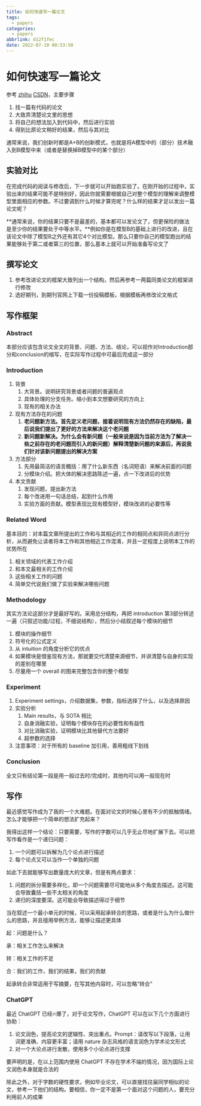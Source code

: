 ```yaml
---
title: 如何快速写一篇论文
tags:
  - papers
categories:
  - papers
abbrlink: d12f1fec
date: 2022-07-10 00:53:50
---
```


# 如何快速写一篇论文

参考 [zhihu](https://www.zhihu.com/question/429982480) [CSDN](https://blog.csdn.net/zhr_the_great/article/details/120381227)，主要步骤

1. 找一篇有代码的论文
2. 大致弄清楚论文里的思想
3. 将自己的想法加入到代码中，然后进行实验
4. 得到比原论文稍好的结果，然后与其对比

通常来说，我们创新时都是A+B的创新模式，也就是将A模型中的（部分）技术融入到B模型中来（或者是替换掉B模型中的某个部分）

## 实验对比

在完成代码的阅读与修改后，下一步就可以开始跑实验了。在刚开始的过程中，实验出来的结果可能不是特别好，因此你就需要根据自己对整个模型的理解来调整模型里面相应的参数。不过要调到什么时候才算完呢？什么样的结果才足以发出一篇论文呢？

**通常来说，你的结果只要不是最差的，基本都可以发论文了，但更保险的做法是至少你的结果要处于中等水平。**例如你是在模型B的基础上进行的改进，且在该论文中除了模型B之外还有其它4个对比模型。那么只要你自己的模型跑出的结果能够处于第二或者第三的位置，那么基本上就可以开始准备写论文了

## 撰写论文

1. 参考改进论文的框架大致列出一个结构，然后再参考一两篇同类论文的框架进行修改
2. 选好期刊，到期刊官网上下载一份投稿模板，根据模板再修改论文格式

## 写作框架

### Abstract

本部分应该包含论文全文的背景、问题、方法、结论，可以视作对Introduction部分和conclusion的缩写，在实际写作过程中可最后完成这一部分

### Introduction

1. 背景
   1. 大背景。说明研究背景或者问题的普遍观点
   2. 具体处理的分支任务。缩小到本文想要研究的方向上
   3. 现有的相关办法
2. 现有方法存在的问题
   1. **老问题新方法。首先定义老问题，接着说明现有方法仍然存在的缺陷，最后说我们提出了更好的方法来解决这个老问题**
   2. **新问题新解决。为什么会有新问题（一般来说是因为当前方法为了解决一些之前存在的老问题而引入的新问题）解释清楚新问题的来源后，再说我们针对该新问题提出的解决方案**
3. 方法部分
   1. 先用最简洁的语言概括：用了什么新东西（名词短语）来解决前面的问题
   2. 分模块介绍。把大体的解决思路陈述一遍，点一下改进后的优势
4. 本文贡献
   1. 发现问题，提出新方法
   2. 每个改进用一句话总结，起到什么作用
   3. 实验方面的贡献。模型表现比现有模型好，模块改进的必要性等

### Related Word

基本目的：对本篇文章所提出的工作和与其相近的工作的相同点和异同点进行分析，从而避免让读者将本工作和其他相近工作混淆，并且一定程度上说明本工作的优势所在

1. 相关领域的代表工作介绍
2. 和本文最相关的工作介绍
3. 这些相关工作的问题
4. 简单交代说我们做了实验来解决哪些问题

### Methodology

其实方法论这部分才是最好写的。采用总分结构，再把 introduction 第3部分转述一遍（只叙述功能/过程，不细说结构），然后分小结叙述每个模块的细节

1. 模块的操作细节
2. 符号化的公式定义
3. 从 intuition 的角度分析它的优点
4. 如果模块是借鉴现有方法，那就要交代清楚来源细节，并讲清楚与自身的实现的差别在哪里
5. 尽量用一个 overall 的图来完整包含你的整个模型

### Experiment

1. Experiment settings，介绍数据集，参数，指标选择了什么，以及选择原因
2. 实验分析
   1. Main results，与 SOTA 相比
   2. 自身消融实验，证明每个模块存在的必要性和有益性
   3. 对比消融实验，证明模块比其他替代方法要好
   4. 超参数的选择
3. 注意事项：对于所有的 baseline 加引用，善用粗线下划线

### Conclusion

全文只有结论第一段是用一般过去时/完成时，其他均可以用一般现在时

## 写作

最近感觉写作成为了我的一个大难题。在面对论文的时候心里有不少的抵触情绪。怎么才能够把一个简单的想法扩充起来？

我得出这样一个结论：只要需要，写作的字数可以几乎无止尽地扩展下去。可以把写作看作是一个递归问题：

1. 一个问题可以拆解为几个论点进行描述
2. 每个论点又可以当作一个单独的问题

如此下去就能够写出数量庞大的文章，但是有两点要求：

1. 问题的拆分需要多样化，即一个问题需要尽可能地从多个角度去描述。这可能会导致囊括一些不太相关的角度
2. 递归的深度要深。这可能会导致描述得过于细节

当在叙述一个最小单元的时候，可以采用起承转合的思路，或者是什么为什么做什么的思路，并且擅用举例方法，能够让描述更具体

起：问题是什么？

承：相关工作怎么来解决

转：相关工作的不足

合：我们的工作，我们的结果，我们的贡献

起承转合非常适用于写摘要，在写其他内容时，可以忽略“转合”

### ChatGPT

最近 ChatGPT 已经🔥爆了，对于论文写作，ChatGPT 可以在以下几个方面进行协助：

1. 论文润色，提高论文的逻辑性、突出重点。Prompt：请改写以下段落，让用词更准确、内容更丰富；请用 nature 杂志风格的语言润色为学术论文形式
2. 对一个大论点进行发散，使用多个小论点进行支撑

要声明的是，在以上范围内使用 ChatGPT 不存在学术不端的情况，因为国际上论文润色本身就是合法的

除此之外，对于字数的硬性要求，例如毕业论文，可以直接找往届同学相似的论文，参考一下他们的结构。要相信，你一定不是第一个面对这个问题的人，要充分利用前人的成果